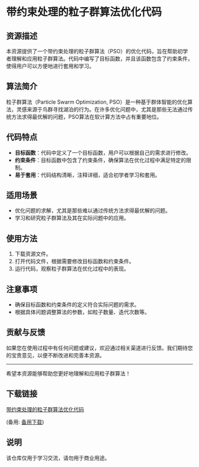 # 带约束处理的粒子群算法优化代码

## 资源描述

本资源提供了一个带约束处理的粒子群算法（PSO）的优化代码，旨在帮助初学者理解和应用粒子群算法。代码中编写了目标函数，并且该函数包含了约束条件，使得用户可以方便地进行套用和学习。

## 算法简介

粒子群算法（Particle Swarm Optimization, PSO）是一种基于群体智能的优化算法，灵感来源于鸟群寻找湖泊的行为。在许多优化问题中，尤其是那些无法通过传统方法求得最优解的问题，PSO算法在软计算方法中占有重要地位。

## 代码特点

- **目标函数**：代码中定义了一个目标函数，用户可以根据自己的需求进行修改。
- **约束条件**：目标函数中包含了约束条件，确保算法在优化过程中满足特定的限制。
- **易于套用**：代码结构清晰，注释详细，适合初学者学习和套用。

## 适用场景

- 优化问题的求解，尤其是那些难以通过传统方法求得最优解的问题。
- 学习和研究粒子群算法及其在实际问题中的应用。

## 使用方法

1. 下载资源文件。
2. 打开代码文件，根据需要修改目标函数和约束条件。
3. 运行代码，观察粒子群算法在优化过程中的表现。

## 注意事项

- 确保目标函数和约束条件的定义符合实际问题的需求。
- 根据具体问题调整算法的参数，如粒子数量、迭代次数等。

## 贡献与反馈

如果您在使用过程中有任何问题或建议，欢迎通过相关渠道进行反馈。我们期待您的宝贵意见，以便不断改进和完善本资源。

---

希望本资源能够帮助您更好地理解和应用粒子群算法！

## 下载链接
[带约束处理的粒子群算法优化代码](https://pan.quark.cn/s/b8021f004375) 

(备用: [备用下载](https://pan.baidu.com/s/1spsA6P3f1eUxL9N9SfqZIg?pwd=1234))

## 说明

该仓库仅用于学习交流，请勿用于商业用途。
